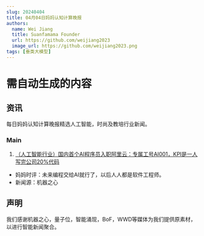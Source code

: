 ```yaml
---
slug: 20240404
title: 04月04日妈妈认知计算晚报
authors:
  name: Wei Jiang
  title: Suanfamama Founder
  url: https://github.com/weijiang2023
  image_url: https://github.com/weijiang2023.png
tags: [垂类大模型]
---
```


# 需自动生成的内容
## 资讯
每日妈妈认知计算晚报精选人工智能，时尚及教培行业新闻。

### Main

1. [（人工智能行业）国内首个AI程序员入职阿里云：专属工号AI001，KPI是一人写完公司20%代码](https://mp.weixin.qq.com/s/t_OJu1JGrzk7q8A2GAfA0g)
* 妈妈时评：未来编程交给AI就行了，以后人人都是软件工程师。
* 新闻源：机器之心

## 声明

我们感谢机器之心，量子位，智能涌现，BoF，WWD等媒体为我们提供原素材，以进行智能新闻聚合。